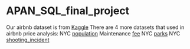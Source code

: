 # APAN_SQL_final_project

Our airbnb dataset is from [Kaggle](https://www.kaggle.com/c/predictlala2020/data?select=analysisData.csv) 
There are 4 more datasets that used in airbnb price analysis:
NYC [population](https://data.cityofnewyork.us/City-Government/New-York-City-Population-by-Borough-1950-2040/xywu-7bv9) 
Maintenance [fee](https://data.cityofnewyork.us/Housing-Development/Fee-Charges/cp6j-7bjj)
NYC [parks](https://data.cityofnewyork.us/Recreation/Parks-Properties/enfh-gkve)
NYC [shooting_incident](https://data.cityofnewyork.us/Public-Safety/NYPD-Shooting-Incident-Data-Historic-/833y-fsy8)
